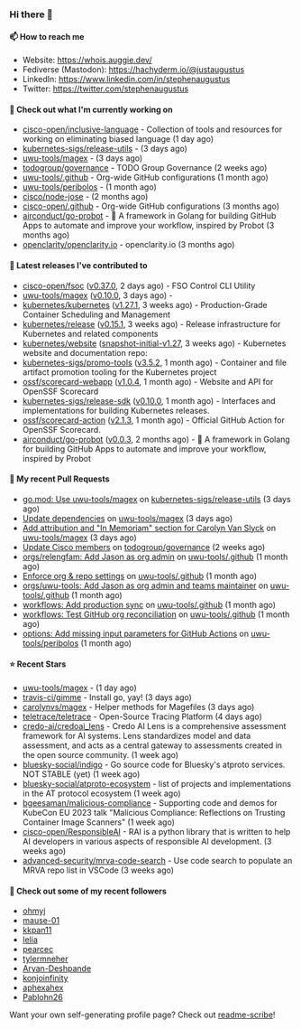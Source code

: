 ### Hi there 👋

#### 📫 How to reach me

- Website: https://whois.auggie.dev/
- Fediverse (Mastodon): https://hachyderm.io/@justaugustus
- LinkedIn: https://www.linkedin.com/in/stephenaugustus
- Twitter: https://twitter.com/stephenaugustus

#### 👷 Check out what I'm currently working on

- [cisco-open/inclusive-language](https://github.com/cisco-open/inclusive-language) - Collection of tools and resources for working on eliminating biased language (1 day ago)
- [kubernetes-sigs/release-utils](https://github.com/kubernetes-sigs/release-utils) -  (3 days ago)
- [uwu-tools/magex](https://github.com/uwu-tools/magex) -  (3 days ago)
- [todogroup/governance](https://github.com/todogroup/governance) - TODO Group Governance (2 weeks ago)
- [uwu-tools/.github](https://github.com/uwu-tools/.github) - Org-wide GitHub configurations (1 month ago)
- [uwu-tools/peribolos](https://github.com/uwu-tools/peribolos) -  (1 month ago)
- [cisco/node-jose](https://github.com/cisco/node-jose) -  (2 months ago)
- [cisco-open/.github](https://github.com/cisco-open/.github) - Org-wide GitHub configurations (3 months ago)
- [airconduct/go-probot](https://github.com/airconduct/go-probot) - 🤖 A framework in Golang for building GitHub Apps to automate and improve your workflow, inspired by Probot (3 months ago)
- [openclarity/openclarity.io](https://github.com/openclarity/openclarity.io) - openclarity.io (3 months ago)

#### 🔭 Latest releases I've contributed to

- [cisco-open/fsoc](https://github.com/cisco-open/fsoc) ([v0.37.0](https://github.com/cisco-open/fsoc/releases/tag/v0.37.0), 2 days ago) - FSO Control CLI Utility
- [uwu-tools/magex](https://github.com/uwu-tools/magex) ([v0.10.0](https://github.com/uwu-tools/magex/releases/tag/v0.10.0), 3 days ago) - 
- [kubernetes/kubernetes](https://github.com/kubernetes/kubernetes) ([v1.27.1](https://github.com/kubernetes/kubernetes/releases/tag/v1.27.1), 3 weeks ago) - Production-Grade Container Scheduling and Management
- [kubernetes/release](https://github.com/kubernetes/release) ([v0.15.1](https://github.com/kubernetes/release/releases/tag/v0.15.1), 3 weeks ago) - Release infrastructure for Kubernetes and related components
- [kubernetes/website](https://github.com/kubernetes/website) ([snapshot-initial-v1.27](https://github.com/kubernetes/website/releases/tag/snapshot-initial-v1.27), 3 weeks ago) - Kubernetes website and documentation repo: 
- [kubernetes-sigs/promo-tools](https://github.com/kubernetes-sigs/promo-tools) ([v3.5.2](https://github.com/kubernetes-sigs/promo-tools/releases/tag/v3.5.2), 1 month ago) - Container and file artifact promotion tooling for the Kubernetes project
- [ossf/scorecard-webapp](https://github.com/ossf/scorecard-webapp) ([v1.0.4](https://github.com/ossf/scorecard-webapp/releases/tag/v1.0.4), 1 month ago) - Website and API for OpenSSF Scorecard
- [kubernetes-sigs/release-sdk](https://github.com/kubernetes-sigs/release-sdk) ([v0.10.0](https://github.com/kubernetes-sigs/release-sdk/releases/tag/v0.10.0), 1 month ago) - Interfaces and implementations for building Kubernetes releases.
- [ossf/scorecard-action](https://github.com/ossf/scorecard-action) ([v2.1.3](https://github.com/ossf/scorecard-action/releases/tag/v2.1.3), 1 month ago) - Official GitHub Action for OpenSSF Scorecard.
- [airconduct/go-probot](https://github.com/airconduct/go-probot) ([v0.0.3](https://github.com/airconduct/go-probot/releases/tag/v0.0.3), 2 months ago) - 🤖 A framework in Golang for building GitHub Apps to automate and improve your workflow, inspired by Probot

#### 🔨 My recent Pull Requests

- [go.mod: Use uwu-tools/magex](https://github.com/kubernetes-sigs/release-utils/pull/78) on [kubernetes-sigs/release-utils](https://github.com/kubernetes-sigs/release-utils) (3 days ago)
- [Update dependencies](https://github.com/uwu-tools/magex/pull/7) on [uwu-tools/magex](https://github.com/uwu-tools/magex) (3 days ago)
- [Add attribution and &#34;In Memoriam&#34; section for Carolyn Van Slyck](https://github.com/uwu-tools/magex/pull/1) on [uwu-tools/magex](https://github.com/uwu-tools/magex) (3 days ago)
- [Update Cisco members](https://github.com/todogroup/governance/pull/275) on [todogroup/governance](https://github.com/todogroup/governance) (2 weeks ago)
- [orgs/relengfam: Add Jason as org admin](https://github.com/uwu-tools/.github/pull/12) on [uwu-tools/.github](https://github.com/uwu-tools/.github) (1 month ago)
- [Enforce org &amp; repo settings](https://github.com/uwu-tools/.github/pull/11) on [uwu-tools/.github](https://github.com/uwu-tools/.github) (1 month ago)
- [orgs/uwu-tools: Add Jason as org admin and teams maintainer](https://github.com/uwu-tools/.github/pull/10) on [uwu-tools/.github](https://github.com/uwu-tools/.github) (1 month ago)
- [workflows: Add production sync](https://github.com/uwu-tools/.github/pull/9) on [uwu-tools/.github](https://github.com/uwu-tools/.github) (1 month ago)
- [workflows: Test GitHub org reconciliation](https://github.com/uwu-tools/.github/pull/7) on [uwu-tools/.github](https://github.com/uwu-tools/.github) (1 month ago)
- [options: Add missing input parameters for GitHub Actions](https://github.com/uwu-tools/peribolos/pull/196) on [uwu-tools/peribolos](https://github.com/uwu-tools/peribolos) (1 month ago)

#### ⭐ Recent Stars

- [uwu-tools/magex](https://github.com/uwu-tools/magex) -  (1 day ago)
- [travis-ci/gimme](https://github.com/travis-ci/gimme) - Install go, yay! (3 days ago)
- [carolynvs/magex](https://github.com/carolynvs/magex) - Helper methods for Magefiles (3 days ago)
- [teletrace/teletrace](https://github.com/teletrace/teletrace) - Open-Source Tracing Platform (4 days ago)
- [credo-ai/credoai_lens](https://github.com/credo-ai/credoai_lens) - Credo AI Lens is a comprehensive assessment framework for AI systems. Lens standardizes model and data assessment, and acts as a central gateway to assessments created in the open source community. (1 week ago)
- [bluesky-social/indigo](https://github.com/bluesky-social/indigo) - Go source code for Bluesky&#39;s atproto services. NOT STABLE (yet) (1 week ago)
- [bluesky-social/atproto-ecosystem](https://github.com/bluesky-social/atproto-ecosystem) - list of projects and implementations in the AT protocol ecosystem (1 week ago)
- [bgeesaman/malicious-compliance](https://github.com/bgeesaman/malicious-compliance) - Supporting code and demos for KubeCon EU 2023 talk &#34;Malicious Compliance: Reflections on Trusting Container Image Scanners&#34; (1 week ago)
- [cisco-open/ResponsibleAI](https://github.com/cisco-open/ResponsibleAI) - RAI is a python library that is written to help AI developers in various aspects of responsible AI development. (3 weeks ago)
- [advanced-security/mrva-code-search](https://github.com/advanced-security/mrva-code-search) - Use code search to populate an MRVA repo list in VSCode (3 weeks ago)

#### 👯 Check out some of my recent followers

- [ohmyj](https://github.com/ohmyj)
- [mause-01](https://github.com/mause-01)
- [kkpan11](https://github.com/kkpan11)
- [lelia](https://github.com/lelia)
- [pearcec](https://github.com/pearcec)
- [tylermneher](https://github.com/tylermneher)
- [Aryan-Deshpande](https://github.com/Aryan-Deshpande)
- [konjoinfinity](https://github.com/konjoinfinity)
- [aphexahex](https://github.com/aphexahex)
- [Pablohn26](https://github.com/Pablohn26)

Want your own self-generating profile page? Check out [readme-scribe](https://github.com/muesli/readme-scribe)!
